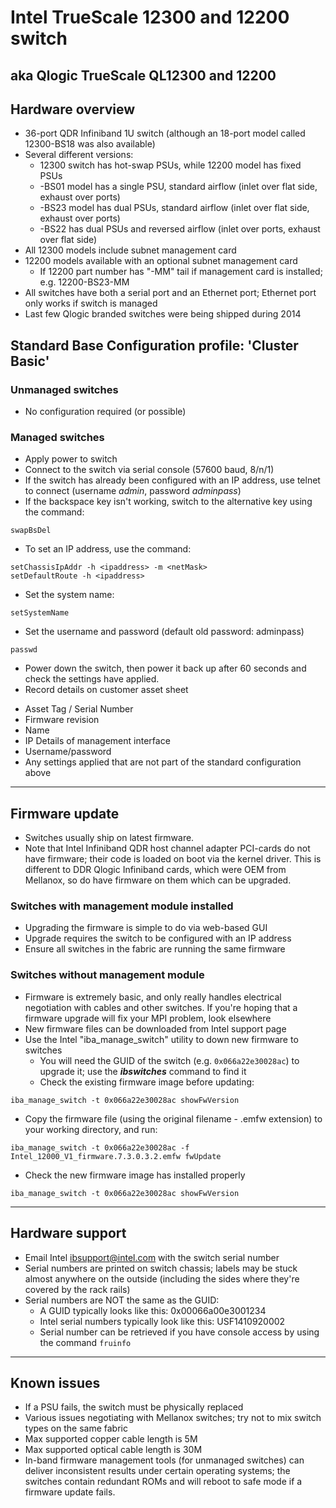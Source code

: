 # Intel TrueScale 12300 and 12200 switch 
## aka Qlogic TrueScale QL12300 and 12200

## Hardware overview
* 36-port QDR Infiniband 1U switch (although an 18-port model called 12300-BS18 was also available)
* Several different versions:
  * 12300 switch has hot-swap PSUs, while 12200 model has fixed PSUs
  * -BS01 model has a single PSU, standard airflow (inlet over flat side, exhaust over ports)
  * -BS23 model has dual PSUs, standard airflow (inlet over flat side, exhaust over ports)
  * -BS22 has dual PSUs and reversed airflow (inlet over ports, exhaust over flat side)
* All 12300 models include subnet management card 
* 12200 models available with an optional subnet management card 
  * If 12200 part number has "-MM" tail if management card is installed; e.g. 12200-BS23-MM
* All switches have both a serial port and an Ethernet port; Ethernet port only works if switch is managed
* Last few Qlogic branded switches were being shipped during 2014

## Standard Base Configuration profile: 'Cluster Basic'

### Unmanaged switches
* No configuration required (or possible)

### Managed switches
* Apply power to switch
* Connect to the switch via serial console  (57600 baud, 8/n/1)
* If the switch has already been configured with an IP address, use telnet to connect (username *admin*, password *adminpass*)
* If the backspace key isn't working, switch to the alternative key using the command:
```
swapBsDel
```
* To set an IP address, use the command:
```
setChassisIpAddr -h <ipaddress> -m <netMask>
setDefaultRoute -h <ipaddress>

```
* Set the system name:
```
setSystemName
```
* Set the username and password (default old password: adminpass)
```
passwd 
```
* Power down the switch, then power it back up after 60 seconds and check the settings have applied.
* Record details on customer asset sheet
 - Asset Tag / Serial Number
 - Firmware revision
 - Name
 - IP Details of management interface
 - Username/password
 - Any settings applied that are not part of the standard configuration above

***

## Firmware update
* Switches usually ship on latest firmware. 
* Note that Intel Infiniband QDR host channel adapter PCI-cards do not have firmware; their code is loaded on boot via the kernel driver. This is different to DDR Qlogic Infiniband cards, which were OEM from Mellanox, so do have firmware on them which can be upgraded. 

### Switches with management module installed
* Upgrading the firmware is simple to do via web-based GUI
* Upgrade requires the switch to be configured with an IP address
* Ensure all switches in the fabric are running the same firmware

### Switches without management module
* Firmware is extremely basic, and only really handles electrical negotiation with cables and other switches. If you're hoping that a firmware upgrade will fix your MPI problem, look elsewhere
* New firmware files can be downloaded from Intel support page
* Use the Intel "iba_manage_switch" utility to down new firmware to switches
   * You will need the GUID of the switch (e.g. `0x066a22e30028ac`) to upgrade it; use the ***ibswitches*** command to find it
   * Check the existing firmware image before updating:
```
iba_manage_switch -t 0x066a22e30028ac showFwVersion
```
   * Copy the firmware file (using the original filename - .emfw extension) to your working directory, and run:
```
iba_manage_switch -t 0x066a22e30028ac -f Intel_12000_V1_firmware.7.3.0.3.2.emfw fwUpdate
```
   * Check the new firmware image has installed properly 
```
iba_manage_switch -t 0x066a22e30028ac showFwVersion
```

***
## Hardware support
* Email Intel ibsupport@intel.com with the switch serial number
* Serial numbers are printed on switch chassis; labels may be stuck almost anywhere on the outside (including the sides where they're covered by the rack rails)
* Serial numbers are NOT the same as the GUID:
   * A GUID typically looks like this: 0x00066a00e3001234
   * Intel serial numbers typically look like this: USF1410920002
   * Serial number can be retrieved if you have console access by using the command `fruinfo`

***
## Known issues
* If a PSU fails, the switch must be physically replaced
* Various issues negotiating with Mellanox switches; try not to mix switch types on the same fabric
* Max supported copper cable length is 5M
* Max supported optical cable length is 30M
* In-band firmware management tools (for unmanaged switches) can deliver inconsistent results under certain operating systems; the switches contain redundant ROMs and will reboot to safe mode if a firmware update fails. 